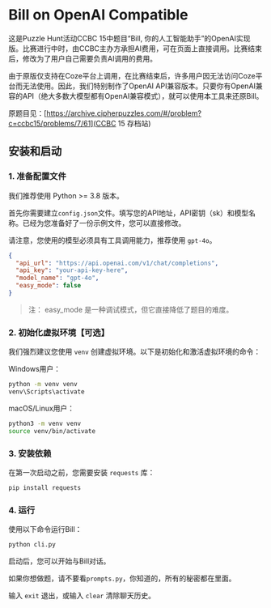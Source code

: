 # Bill on OpenAI Compatible

这是Puzzle Hunt活动CCBC 15中题目“Bill, 你的人工智能助手”的OpenAI实现版。比赛进行中时，由CCBC主办方承担AI费用，可在页面上直接调用。比赛结束后，修改为了用户自己需要负责AI调用的费用。

由于原版仅支持在Coze平台上调用，在比赛结束后，许多用户因无法访问Coze平台而无法使用。因此，我们特别制作了OpenAI API兼容版本。只要你有OpenAI兼容的API（绝大多数大模型都有OpenAI兼容模式），就可以使用本工具来还原Bill。

原题目见：[https://archive.cipherpuzzles.com/#/problem?c=ccbc15/problems/7/61](CCBC 15 存档站)

## 安装和启动

### 1. 准备配置文件

我们推荐使用 Python >= 3.8 版本。

首先你需要建立`config.json`文件。填写您的API地址，API密钥（sk）和模型名称。已经为您准备好了一份示例文件，您可以直接修改。

请注意，您使用的模型必须具有工具调用能力，推荐使用 `gpt-4o`。

```json
{
  "api_url": "https://api.openai.com/v1/chat/completions",
  "api_key": "your-api-key-here",
  "model_name": "gpt-4o",
  "easy_mode": false
}
```

> 注： easy_mode 是一种调试模式，但它直接降低了题目的难度。

### 2. 初始化虚拟环境【可选】

我们强烈建议您使用 `venv` 创建虚拟环境。以下是初始化和激活虚拟环境的命令：

Windows用户：

```sh
python -m venv venv
venv\Scripts\activate
```

macOS/Linux用户：

```sh
python3 -m venv venv
source venv/bin/activate
```

### 3. 安装依赖

在第一次启动之前，您需要安装 `requests` 库：

```sh
pip install requests
```

### 4. 运行

使用以下命令运行Bill：

```sh
python cli.py
```

启动后，您可以开始与Bill对话。

如果你想做题，请不要看`prompts.py`，你知道的，所有的秘密都在里面。

输入 `exit` 退出，或输入 `clear` 清除聊天历史。
